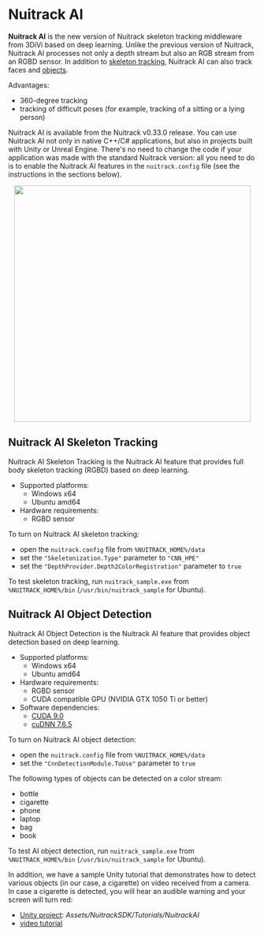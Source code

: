 # Nuitrack AI 

**Nuitrack AI** is the new version of Nuitrack skeleton tracking middleware from 3DiVi based on deep learning. Unlike the previous version of Nuitrack, Nuitrack AI processes not only a depth stream but also an RGB stream from an RGBD sensor. In addition to [skeleton tracking](#nuitrack-ai-skeleton-tracking), Nuitrack AI can also track faces and [objects](#nuitrack-ai-object-detection).

Advantages: 
* 360-degree tracking
* tracking of difficult poses (for example, tracking of a sitting or a lying person)

Nuitrack AI is available from the Nuitrack v0.33.0 release. You can use Nuitrack AI not only in native C++/C# applications, but also in projects built with Unity or Unreal Engine. There's no need to change the code if your application was made with the standard Nuitrack version: all you need to do is to enable the Nuitrack AI features in the `nuitrack.config` file (see the instructions in the sections below). 

<p align="center">
    <img width="480" src="img/nuitrack_ai_demo.gif">
</p>

## Nuitrack AI Skeleton Tracking

Nuitrack AI Skeleton Tracking is the Nuitrack AI feature that provides full body skeleton tracking (RGBD) based on deep learning.

* Supported platforms:
  * Windows x64
  * Ubuntu amd64
* Hardware requirements:
  * RGBD sensor

To turn on Nuitrack AI skeleton tracking: 
  * open the `nuitrack.config` file from `%NUITRACK_HOME%/data`
  * set the `"Skeletonization.Type"` parameter to `"CNN_HPE"`
  * set the `"DepthProvider.Depth2ColorRegistration"` parameter to `true`

To test skeleton tracking, run `nuitrack_sample.exe` from `%NUITRACK_HOME%/bin` (`/usr/bin/nuitrack_sample` for Ubuntu).

## Nuitrack AI Object Detection 

Nuitrack AI Object Detection is the Nuitrack AI feature that provides object detection based on deep learning. 

* Supported platforms:
  * Windows x64
  * Ubuntu amd64
* Hardware requirements:
  * RGBD sensor
  * CUDA compatible GPU (NVIDIA GTX 1050 Ti or better)
* Software dependencies:
  * [CUDA 9.0](https://developer.nvidia.com/cuda-90-download-archive)
  * [cuDNN 7.6.5](https://developer.nvidia.com/rdp/cudnn-archive#a-collapse765-90)

To turn on Nuitrack AI object detection: 
  * open the `nuitrack.config` file from `%NUITRACK_HOME%/data`
  * set the `"CnnDetectionModule.ToUse"` parameter  to `true`
  
The following types of objects can be detected on a color stream:
  * bottle
  * cigarette
  * phone
  * laptop
  * bag
  * book

To test AI object detection, run `nuitrack_sample.exe` from `%NUITRACK_HOME%/bin` (`/usr/bin/nuitrack_sample` for Ubuntu). 

In addition, we have a sample Unity tutorial that demonstrates how to detect various objects (in our case, a cigarette) on video received from a camera. In case a cigarette is detected, you will hear an audible warning and your screen will turn red:

* [Unity project](https://github.com/3DiVi/nuitrack-sdk/tree/master/Unity3D): *Assets/NuitrackSDK/Tutorials/NuitrackAI*
* [video tutorial](https://www.youtube.com/watch?v=75gpVuwygx8)

